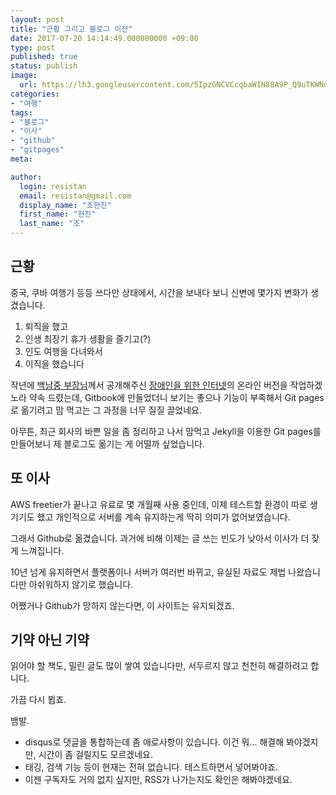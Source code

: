 ```yaml
---
layout: post
title: "근황 그리고 블로그 이전"
date: 2017-07-20 14:14:49.000000000 +09:00
type: post
published: true
status: publish
image:
  url: https://lh3.googleusercontent.com/5IpzGNCVCcqbaWIN88A9P_Q9uTKWNqW0mC2VxmMnUlMGFChBmTVnNh2HTlQeHWW6PBrziYLQhv9VtOshi47o53blP0xvcivsH7IJSxc4pYBk99oPnHb_d_46fJkKMkz2vy2RiuuQXbgfXtxb-wDWT8uTDKw6RSikQ6GDACEnAuHJ4nE9rQLYofg5oG_IEu1kG2Cn-9u3AMCDk_XPIiYC7k79kQWvLvYGIG9UiLpdIrkeT9kiYYL9LLKwVHUBIoaRCVGNtfl9wblTpHsMZkr0_GUG8EGc7RmrQAqEig0Voye3Qln-IwmSBakWIuVOQYGhRpAqOH1dW-mnTqJhY_Gxoox1jJ6zcqtQio66Foy_OfdeEiZHyU-dAH-tFCCyIiQJaqOct1Wvi40CuyxVX_BGkHAvUtKZ1YqzpNjfagLu3pUv8u7Vqbo0HWBneB7mzHunoodKExgfhhQBqJSKFF1XwmkeCNCCPwCRCkPhcIz1lrGT316pXnlSmw4Ox12PdeTt534wgz_raScItmiv5BsYIfNiADHMYzHMvfd_4aWt2o6CQNDGVMksRkf9AaGhm_W9oZViV5P-uUObvvtn7x2cjOtzfTiInjDiQx7QcET8WPV1_5fCJWh8QKH3jESXBoU10B8HGiifInX_K7dxhOttS43udNVbT_As5svUp8x1P6Culx8=w960-h720-no
categories:
- "여행"
tags:
- "블로그"
- "이사"
- "github"
- "gitpages"
meta:

author:
  login: resistan
  email: resistan@gmail.com
  display_name: "조현진"
  first_name: "현진"
  last_name: "조"
---
```


## 근황

중국, 쿠바 여행기 등등 쓰다만 상태에서, 시간을 보내다 보니 신변에 몇가지 변화가 생겼습니다.

1. 퇴직을 했고
2. 인생 최장기 휴가 생활을 즐기고(?)
3. 인도 여행을 다녀와서
4. 이직을 했습니다

작년에 [백남중 부장님](http://njpaiks.egloos.com/)께서 공개해주신 [장애인을 위한 인터넷](https://kwagnet.github.io/ifd1996_cover.html)의 온라인 버전을 작업하겠노라 약속 드렸는데, Gitbook에 만들었더니 보기는 좋으나 기능이 부족해서 Git pages로 옮기려고 맘 먹고는 그 과정을 너무 질질 끌었네요.

아무튼, 최근 회사의 바쁜 일을 좀 정리하고 나서 맘먹고 Jekyll을 이용한 Git pages를 만들어보니 제 블로그도 옮기는 게 어떨까 싶었습니다.

## 또 이사

AWS freetier가 끝나고 유료로 몇 개월째 사용 중인데, 이제 테스트할 환경이 따로 생기기도 했고 개인적으로 서버를 계속 유지하는게 딱히 의미가 없어보였습니다.

그래서 Github로 옮겼습니다. 과거에 비해 이제는 글 쓰는 빈도가 낮아서 이사가 더 잦게 느껴집니다.

10년 넘게 유지하면서 플랫폼이나 서버가 여러번 바뀌고, 유실된 자료도 제법 나왔습니다만 아쉬워하지 않기로 했습니다.

어쨌거나 Github가 망하지 않는다면, 이 사이트는 유지되겠죠.

## 기약 아닌 기약

읽어야 할 책도, 밀린 글도 많이 쌓여 있습니다만, 서두르지 않고 천천히 해결하려고 합니다.

가끔 다시 뵙죠.

뱀발.

* disqus로 댓글을 통합하는데 좀 애로사항이 있습니다. 이건 뭐... 해결해 봐야겠지만, 시간이 좀 걸릴지도 모르겠네요.
* 태깅, 검색 기능 등이 현재는 전혀 없습니다. 테스트하면서 넣어봐야죠.
* 이젠 구독자도 거의 없지 싶지만, RSS가 나가는지도 확인은 해봐야겠네요.